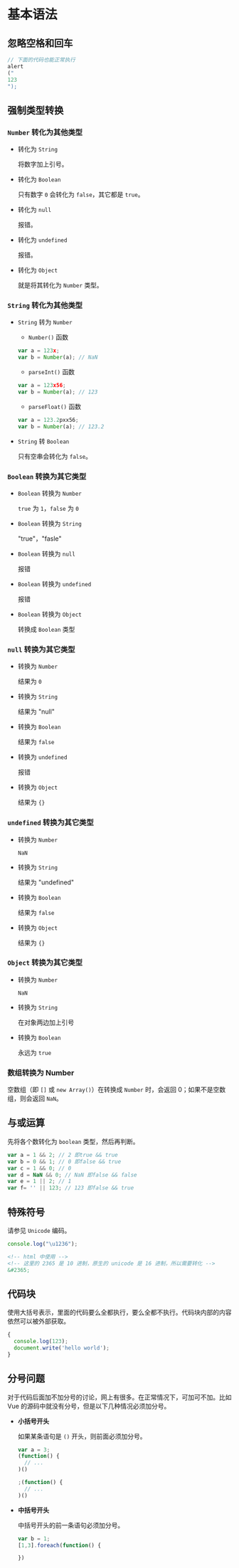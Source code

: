 # 基本语法

## 忽略空格和回车

```js
// 下面的代码也能正常执行
alert
("
123
");
```

## 强制类型转换

### `Number` 转化为其他类型

- 转化为 `String`   
  
  将数字加上引号。

- 转化为 `Boolean`  

  只有数字 `0` 会转化为 `false`，其它都是 `true`。

- 转化为 `null`  

  报错。

- 转化为 `undefined`  

  报错。

- 转化为 `Object`  

  就是将其转化为 `Number` 类型。

### `String` 转化为其他类型

- `String` 转为 `Number`

    - `Number()` 函数 

    ```js
    var a = 123x;
    var b = Number(a); // NaN
    ```

    - `parseInt()` 函数

    ```js
    var a = 123x56;
    var b = Number(a); // 123
    ```

    - `parseFloat()` 函数
    
    ```js
    var a = 123.2pxx56;
    var b = Number(a); // 123.2
    ```

- `String` 转 `Boolean`  

  只有空串会转化为 `false`。

### `Boolean` 转换为其它类型

- `Boolean` 转换为 `Number`  

  `true` 为 `1`，`false` 为 `0`

- `Boolean` 转换为 `String`  

  "true"，"fasle"

- `Boolean` 转换为 `null`   

  报错

- `Boolean` 转换为 `undefined`  
  
  报错

- `Boolean` 转换为 `Object`   

  转换成 `Boolean` 类型

### `null` 转换为其它类型

- 转换为 `Number`  

  结果为 `0`

- 转换为 `String`  
  
  结果为 "null"

- 转换为 `Boolean`  
  
  结果为 `false`

- 转换为 `undefined`  

  报错
  
- 转换为 `Object`  

  结果为 `{}`

### `undefined` 转换为其它类型

- 转换为 `Number`  

  `NaN`

- 转换为 `String`  

  结果为 "undefined"

- 转换为 `Boolean`  

  结果为 `false`

- 转换为 `Object`  

  结果为 `{}`

### `Object` 转换为其它类型

- 转换为 `Number`  
  
  `NaN`

- 转换为 `String`  
  
  在对象两边加上引号

- 转换为 `Boolean`  
  
  永远为 `true`

### 数组转换为 Number

空数组（即 `[]` 或 `new Array()`）在转换成 `Number` 时，会返回 0；如果不是空数组，则会返回 `NaN`。

## 与或运算

先将各个数转化为 `boolean` 类型，然后再判断。

```js
var a = 1 && 2; // 2 即true && true
var b = 0 && 1; // 0 即false && true
var c = 1 && 0; // 0
var d = NaN && 0; // NaN 即false && false
var e = 1 || 2; // 1
var f= '' || 123; // 123 即false && true
```

## 特殊符号

请参见 `Unicode` 编码。

```js
console.log("\u1236");
```
```html
<!-- html 中使用 -->
<!-- 这里的 2365 是 10 进制，原生的 unicode 是 16 进制，所以需要转化 -->
&#2365;
```

## 代码块

使用大括号表示，里面的代码要么全都执行，要么全都不执行。代码块内部的内容依然可以被外部获取。

```js
{
  console.log(123);
  document.write('hello world');
}
```

## 分号问题

对于代码后面加不加分号的讨论，网上有很多。在正常情况下，可加可不加。比如 Vue 的源码中就没有分号，但是以下几种情况必须加分号。 

- **小括号开头**  

  如果某条语句是 `()` 开头，则前面必须加分号。

  ```js
  var a = 3;
  (function() {
    // ...
  )()
  ```
  ```js
  ;(function() {
    // ...
  )()
  ```

- **中括号开头**  

  中括号开头的前一条语句必须加分号。

  ```js
  var b = 1;
  [1,3].foreach(function() {

  })
  ```

